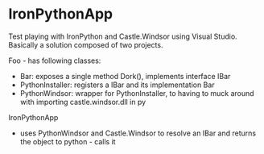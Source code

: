 # IronPythonApp
Test playing with IronPython and Castle.Windsor using Visual Studio. Basically a solution composed of two projects.

Foo - has following classes:
- Bar: exposes a single method Dork(), implements interface IBar
- PythonInstaller: registers a IBar and its implementation Bar
- PythonWindsor: wrapper for PythonInstaller, to having to muck around with importing castle.windsor.dll in py

IronPythonApp
- uses PythonWindsor and Castle.Windsor to resolve an IBar and returns the object to python - calls it
